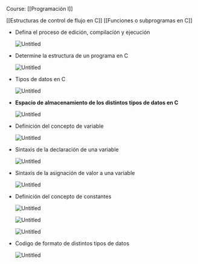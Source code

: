 Course: [[Programación I]]

[[Estructuras de control de flujo en C]]
[[Funciones o subprogramas en C]]

- Defina el proceso de edición, compilación y ejecución
    
    ![Untitled](Images/Conceptos%20básicos%20de%20C/Untitled.png)
    
- Determine la estructura de un programa en C
    
    ![Untitled](Images/Conceptos%20básicos%20de%20C/Untitled%201.png)
    
- Tipos de datos en C
    
    ![Untitled](Images/Conceptos%20básicos%20de%20C/Untitled%202.png)
    
- **Espacio de almacenamiento de los distintos tipos de datos en C**
    
    ![Untitled](Images/Conceptos%20básicos%20de%20C/Untitled%203.png)
    
- Definición del concepto de variable
    
    ![Untitled](Images/Conceptos%20básicos%20de%20C/Untitled%204.png)
    
- Sintaxis de la declaración de una variable
    
    ![Untitled](Images/Conceptos%20básicos%20de%20C/Untitled%205.png)
    
- Sintaxis de la asignación de valor a una variable
    
    ![Untitled](Images/Conceptos%20básicos%20de%20C/Untitled%206.png)
    
- Definición del concepto de constantes
    
    ![Untitled](Images/Conceptos%20básicos%20de%20C/Untitled%207.png)
    
    ![Untitled](Images/Conceptos%20básicos%20de%20C/Untitled%208.png)
    
    ![Untitled](Images/Conceptos%20básicos%20de%20C/Untitled%209.png)
    
- Codigo de formato de distintos tipos de datos
    
    ![Untitled](Images/Conceptos%20básicos%20de%20C/Untitled%2010.png)
